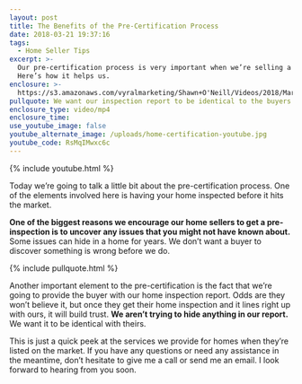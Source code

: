 ```yaml
---
layout: post
title: The Benefits of the Pre-Certification Process
date: 2018-03-21 19:37:16
tags:
  - Home Seller Tips
excerpt: >-
  Our pre-certification process is very important when we’re selling a home.
  Here’s how it helps us.
enclosure: >-
  https://s3.amazonaws.com/vyralmarketing/Shawn+O'Neill/Videos/2018/March/Jacksonville+Real+Estate+Agent-+The+Benefits+of+the+Pre-Certification+Process.mp4
pullquote: We want our inspection report to be identical to the buyers’.
enclosure_type: video/mp4
enclosure_time:
use_youtube_image: false
youtube_alternate_image: /uploads/home-certification-youtube.jpg
youtube_code: RsMqIMwxc6c
---
```


{% include youtube.html %}

Today we’re going to talk a little bit about the pre-certification process. One of the elements involved here is having your home inspected before it hits the market.

**One of the biggest reasons we encourage our home sellers to get a pre-inspection is to uncover any issues that you might not have known about.** Some issues can hide in a home for years. We don’t want a buyer to discover something is wrong before we do.

{% include pullquote.html %}

Another important element to the pre-certification is the fact that we’re going to provide the buyer with our home inspection report. Odds are they won’t believe it, but once they get their home inspection and it lines right up with ours, it will build trust. **We aren’t trying to hide anything in our report.** We want it to be identical with theirs.

This is just a quick peek at the services we provide for homes when they’re listed on the market. If you have any questions or need any assistance in the meantime, don’t hesitate to give me a call or send me an email. I look forward to hearing from you soon.